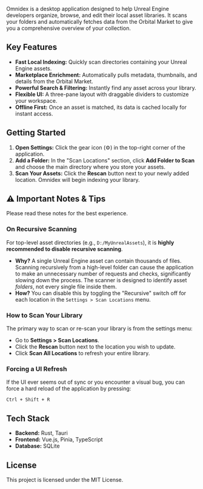 Omnidex is a desktop application designed to help Unreal Engine developers organize, browse, and edit their local asset libraries. It scans your folders and automatically fetches data from the Orbital Market to give you a comprehensive overview of your collection.

## Key Features

-   **Fast Local Indexing:** Quickly scan directories containing your Unreal Engine assets.
-   **Marketplace Enrichment:** Automatically pulls metadata, thumbnails, and details from the Orbital Market.
-   **Powerful Search & Filtering:** Instantly find any asset across your library.
-   **Flexible UI:** A three-pane layout with draggable dividers to customize your workspace.
-   **Offline First:** Once an asset is matched, its data is cached locally for instant access.

## Getting Started

1.  **Open Settings:** Click the gear icon (⚙️) in the top-right corner of the application.
2.  **Add a Folder:** In the "Scan Locations" section, click **Add Folder to Scan** and choose the main directory where you store your assets.
3.  **Scan Your Assets:** Click the **Rescan** button next to your newly added location. Omnidex will begin indexing your library.

## ⚠️ Important Notes & Tips

Please read these notes for the best experience.

### On Recursive Scanning

For top-level asset directories (e.g., `D:/MyUnrealAssets`), it is **highly recommended to disable recursive scanning**.

-   **Why?** A single Unreal Engine asset can contain thousands of files. Scanning recursively from a high-level folder can cause the application to make an unnecessary number of requests and checks, significantly slowing down the process. The scanner is designed to identify asset *folders*, not every single file inside them.
-   **How?** You can disable this by toggling the "Recursive" switch off for each location in the `Settings > Scan Locations` menu.

### How to Scan Your Library

The primary way to scan or re-scan your library is from the settings menu:

-   Go to **Settings > Scan Locations**.
-   Click the **Rescan** button next to the location you wish to update.
-   Click **Scan All Locations** to refresh your entire library.

### Forcing a UI Refresh

If the UI ever seems out of sync or you encounter a visual bug, you can force a hard reload of the application by pressing:

```
Ctrl + Shift + R
```

## Tech Stack

-   **Backend:** Rust, Tauri
-   **Frontend:** Vue.js, Pinia, TypeScript
-   **Database:** SQLite

## License

This project is licensed under the MIT License.
